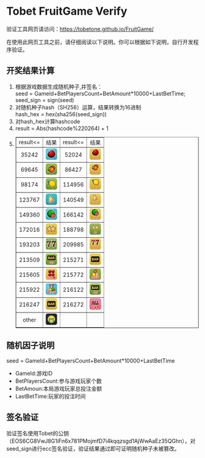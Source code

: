 # Tobet FruitGame Verify

验证工具网页请访问：https://tobetone.github.io/FruitGame/

在使用此网页工具之前，请仔细阅读以下说明。你可以根据如下说明，自行开发程序验证。
## 开奖结果计算
  1. 根据游戏数据生成随机种子,并签名：  
    seed = GameId+BetPlayersCount+BetAmount*10000+LastBetTime;  
    seed_sign = sign(seed)  
  2. 对随机种子hash（SH256）运算，结果转换为16进制  
    hash_hex = hex(sha256(seed_sign))   
  3. 对hash_hex计算hashcode
  4. result = Abs(hashcode%220264) + 1
  5. <div style="text-align:center">
                    <table border="1" class="formula" width="100%">
                        <tr>
                            <td class='tableRow13'>result<= </td>
                            <td class='tableRow24'>结果</td>
                            <td class='tableRow13'>result<= </td>
                            <td class='tableRow24'>结果</td>
                        </tr>
                        <tr>
                            <td class='tableRow13'>35242</td>
                            <td class='tableRow24'><img src="./image/apple.png" height="30px" width="30px"/></td>
                            <td class='tableRow13'>52024</td>
                            <td class='tableRow24'><img src="./image/apple_s.png" height="30px" width="30px"/></td>
                        </tr>
                        <tr>
                            <td class='tableRow13'>69645</td>
                            <td class='tableRow24'><img src="./image/orange.png" height="30px" width="30px"/></td>
                            <td class='tableRow13'>86427</td>
                            <td class='tableRow24'><img src="./image/orange_s.png" height="30px" width="30px"/></td>
                        </tr>
                        <tr>
                            <td class='tableRow13'>98174</td>
                            <td class='tableRow24'><img src="./image/pawpaw.png" height="30px" width="30px"/></td>
                            <td class='tableRow13'>114956</td>
                            <td class='tableRow24'><img src="./image/pawpaw_s.png" height="30px" width="30px"/></td>
                        </tr>
                        <tr>
                            <td class='tableRow13'>123767</td>
                            <td class='tableRow24'><img src="./image/bell.png" height="30px" width="30px"/></td>
                            <td class='tableRow13'>140549</td>
                            <td class='tableRow24'><img src="./image/bell_s.png" height="30px" width="30px"/></td>
                        </tr>
                        <tr>
                            <td class='tableRow13'>149360</td>
                            <td class='tableRow24'><img src="./image/watermelon.png" height="30px" width="30px"/></td>
                            <td class='tableRow13'>166142</td>
                            <td class='tableRow24'><img src="./image/watermelon_s.png" height="30px" width="30px"/></td>
                        </tr>
                        <tr>
                            <td class='tableRow13'>172016</td>
                            <td class='tableRow24'><img src="./image/star.png" height="30px" width="30px"/></td>
                            <td class='tableRow13'>188798</td>
                            <td class='tableRow24'><img src="./image/star_s.png" height="30px" width="30px"/></td>
                        </tr>
                        <tr>
                            <td class='tableRow13'>193203</td>
                            <td class='tableRow24'><img src="./image/77.png" height="30px" width="30px"/></td>
                            <td class='tableRow13'>209985</td>
                            <td class='tableRow24'><img src="./image/77_s.png" height="30px" width="30px"/></td>
                        </tr>
                        <tr>
                            <td class='tableRow13'>213509</td>
                            <td class='tableRow24'><img src="./image/bar_s.png" height="30px" width="30px"/></td>
                            <td class='tableRow13'>215271</td>
                            <td class='tableRow24'><img src="./image/bar.png" height="30px" width="30px"/></td>
                        </tr>
                        <tr>
                            <td class='tableRow13'>215605</td>
                            <td class='tableRow24'><img src="./image/sixi.png" height="30px" width="30px"/></td>
                            <td class='tableRow13'>215772</td>
                            <td class='tableRow24'><img src="./image/smallternary.png" height="30px" width="30px"/></td>
                        </tr>
                        <tr>
                            <td class='tableRow13'>215922</td>
                            <td class='tableRow24'><img src="./image/largeternary.png" height="30px" width="30px"/></td>
                            <td class='tableRow13'>216122</td>
                            <td class='tableRow24'><img src="./image/bar_s.png" height="30px" width="30px"/></td>
                        </tr>
                        <tr>
                            <td class='tableRow13'>216247</td>
                            <td class='tableRow24'><img src="./image/bar.png" height="30px" width="30px"/></td>
                            <td class='tableRow13'>216272</td>
                            <td class='tableRow24'><img src="./image/all.png" height="30px" width="30px"/></td>
                        </tr>
                        <tr>
                            <td class='tableRow13'>other</td>
                            <td class='tableRow24'><img src="./image/none.png" height="30px" width="30px"/></td>
                            <td class='tableRow13'></td>
                            <td class='tableRow24'></td>
                        </tr>
                    </table>
                </div>

## 随机因子说明
   seed = GameId+BetPlayersCount+BetAmount*10000+LastBetTime
*  GameId:游戏ID
*  BetPlayersCount:参与游戏玩家个数
*  BetAmoun:本局游戏玩家总投注金额
*  LastBetTime:玩家的投注时间
## 签名验证
   验证签名使用Tobet的公钥（EOS6CG8VwJ8G1iFn6x781PMojmfD7i4kqqzsgd1AjWwAaEz35QGhn），对seed_sign进行ecc签名验证，验证结果通过即可证明随机种子未被篡改。
